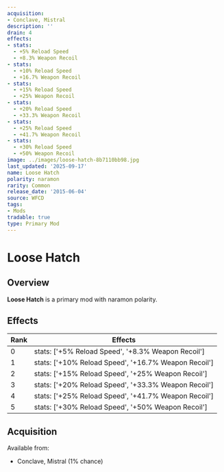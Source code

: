```yaml
---
acquisition:
- Conclave, Mistral
description: ''
drain: 4
effects:
- stats:
  - +5% Reload Speed
  - +8.3% Weapon Recoil
- stats:
  - +10% Reload Speed
  - +16.7% Weapon Recoil
- stats:
  - +15% Reload Speed
  - +25% Weapon Recoil
- stats:
  - +20% Reload Speed
  - +33.3% Weapon Recoil
- stats:
  - +25% Reload Speed
  - +41.7% Weapon Recoil
- stats:
  - +30% Reload Speed
  - +50% Weapon Recoil
image: ../images/loose-hatch-8b7110bb98.jpg
last_updated: '2025-09-17'
name: Loose Hatch
polarity: naramon
rarity: Common
release_date: '2015-06-04'
source: WFCD
tags:
- Mods
tradable: true
type: Primary Mod
---
```


# Loose Hatch

## Overview

**Loose Hatch** is a primary mod with naramon polarity.

## Effects

| Rank | Effects |
|------|----------|
| 0 | stats: ['+5% Reload Speed', '+8.3% Weapon Recoil'] |
| 1 | stats: ['+10% Reload Speed', '+16.7% Weapon Recoil'] |
| 2 | stats: ['+15% Reload Speed', '+25% Weapon Recoil'] |
| 3 | stats: ['+20% Reload Speed', '+33.3% Weapon Recoil'] |
| 4 | stats: ['+25% Reload Speed', '+41.7% Weapon Recoil'] |
| 5 | stats: ['+30% Reload Speed', '+50% Weapon Recoil'] |

## Acquisition

Available from:
- Conclave, Mistral (1% chance)


